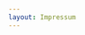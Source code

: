 ```yaml
---
layout: Impressum
---
```


<script type="text/javascript">
    require(['custom'], function(custom){
        custom.ajaxload('Impressum', 'Kontakt');
    });
</script>
